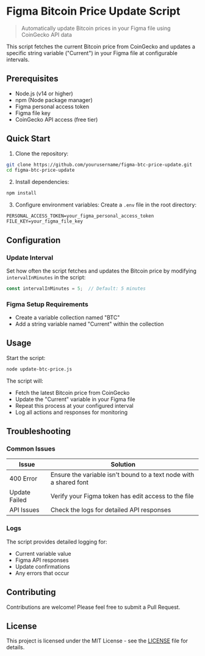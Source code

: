 # Figma Bitcoin Price Update Script

> Automatically update Bitcoin prices in your Figma file using CoinGecko API data

This script fetches the current Bitcoin price from CoinGecko and updates a specific string variable ("Current") in your Figma file at configurable intervals.

## Prerequisites

- Node.js (v14 or higher)
- npm (Node package manager)
- Figma personal access token
- Figma file key
- CoinGecko API access (free tier)

## Quick Start

1. Clone the repository:

```bash
git clone https://github.com/yourusername/figma-btc-price-update.git
cd figma-btc-price-update
```

2. Install dependencies:

```bash
npm install
```

3. Configure environment variables:
Create a `.env` file in the root directory:

```env
PERSONAL_ACCESS_TOKEN=your_figma_personal_access_token
FILE_KEY=your_figma_file_key
```

## Configuration

### Update Interval
Set how often the script fetches and updates the Bitcoin price by modifying `intervalInMinutes` in the script:

```javascript
const intervalInMinutes = 5;  // Default: 5 minutes
```

### Figma Setup Requirements
- Create a variable collection named "BTC"
- Add a string variable named "Current" within the collection

## Usage

Start the script:

```bash
node update-btc-price.js
```

The script will:
- Fetch the latest Bitcoin price from CoinGecko
- Update the "Current" variable in your Figma file
- Repeat this process at your configured interval
- Log all actions and responses for monitoring

## Troubleshooting

### Common Issues

| Issue | Solution |
|-------|----------|
| 400 Error | Ensure the variable isn't bound to a text node with a shared font |
| Update Failed | Verify your Figma token has edit access to the file |
| API Issues | Check the logs for detailed API responses |

### Logs
The script provides detailed logging for:
- Current variable value
- Figma API responses
- Update confirmations
- Any errors that occur

## Contributing

Contributions are welcome! Please feel free to submit a Pull Request.

## License

This project is licensed under the MIT License - see the [LICENSE](LICENSE) file for details.